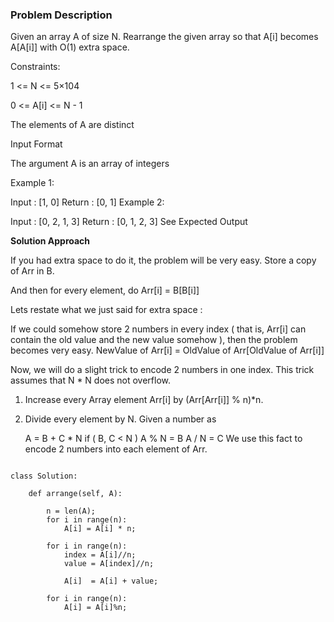 ### Problem Description 

Given an array A of size N. Rearrange the given array so that A[i] becomes A[A[i]] with O(1) extra space.

Constraints:

1 <= N <= 5×104

0 <= A[i] <= N - 1

The elements of A are distinct

Input Format

The argument A is an array of integers

Example 1:

Input : [1, 0]
Return : [0, 1]
Example 2:

Input : [0, 2, 1, 3]
Return : [0, 1, 2, 3]
See Expected Output


**Solution Approach**

If you had extra space to do it, the problem will be very easy.
Store a copy of Arr in B.

And then for every element, do Arr[i] = B[B[i]]

Lets restate what we just said for extra space :

If we could somehow store 2 numbers in every index ( that is, Arr[i] can contain the old value and the new value somehow ), 
then the problem becomes very easy.
NewValue of Arr[i] = OldValue of Arr[OldValue of Arr[i]]

Now, we will do a slight trick to encode 2 numbers in one index.
This trick assumes that N * N does not overflow.

1) Increase every Array element Arr[i] by (Arr[Arr[i]] % n)*n.
2) Divide every element by N.
Given a number as

   A = B + C * N   if ( B, C < N )
   A % N = B
   A / N = C
We use this fact to encode 2 numbers into each element of Arr.

```

class Solution:

    def arrange(self, A):
        
        n = len(A);
        for i in range(n):
            A[i] = A[i] * n;
        
        for i in range(n):
            index = A[i]//n;
            value = A[index]//n;

            A[i]  = A[i] + value;
        
        for i in range(n):
            A[i] = A[i]%n;
       

```
